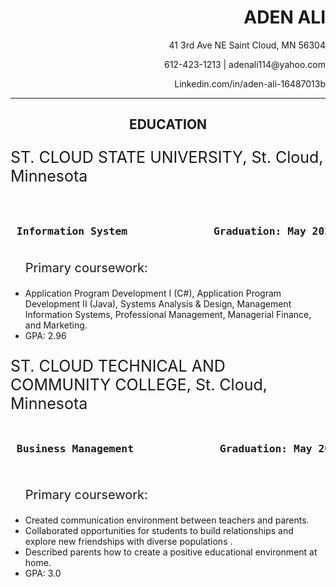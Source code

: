 <!DOCTYPE html>
<html>
  
<head>
  
</head>

<body>
  
<h1 style="text-align:right;">ADEN ALI</h1> 
<p style="text-align:right;">41 3rd Ave NE Saint Cloud, MN 56304</p>
<p style="text-align:right;">612-423-1213 | adenali114@yahoo.com</p>
<p style="text-align:right;">Linkedin.com/in/aden-ali-16487013b</p>
<hr>

<h2 style="text-align:center;">EDUCATION</h2>   

<p style="font-size:25px;"> ST. CLOUD STATE UNIVERSITY, St. Cloud, Minnesota </p>

<pre> <h3> Information System              Graduation: May 2020</h3></pre> 
  
  
<ul>  
  <p style="font-size:20px;">Primary coursework:</p> 
  <li>Application Program Development I (C#), 
    Application Program Development II (Java), 
    Systems Analysis & Design, Management Information Systems, 
    Professional Management, Managerial Finance, and Marketing.</li>
<li>GPA: 2.96</li>

</ul> 
  
  
<p style="font-size:25px;"> ST. CLOUD TECHNICAL AND COMMUNITY COLLEGE, St. Cloud, Minnesota </p>

 <pre><h3> Business Management              Graduation: May 2016</h3> </pre> 
  
<ul>  
  
  <p style="font-size:20px;">Primary coursework:</p> 
  
  
  <li>Created communication environment between teachers and parents.</li>
  <li>Collaborated opportunities for students to build relationships and explore new friendships with diverse populations .</li>
  <li>Described parents how to create a positive educational environment at home.</li>
  <li>GPA: 3.0</li>

</ul> 


  
  
  
 
  
</body>
</html>  



  




